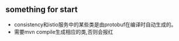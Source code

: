## something for start
*  consistency和istio服务中的某些类是由protobuf在编译时自动生成的。
*  需要mvn compile生成相应的类,否则会报红

